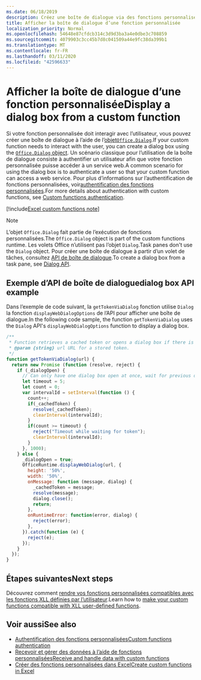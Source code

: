 ```yaml
---
ms.date: 06/18/2019
description: Créez une boîte de dialogue via des fonctions personnalisées dans Excel à l’aide de JavaScript.
title: Afficher la boîte de dialogue d’une fonction personnalisée
localization_priority: Normal
ms.openlocfilehash: 54648e87cfdcb314c3d9d3ba3a4e0dbe3c708859
ms.sourcegitcommit: 4079903c3cc45b7d8c041509a44e9fc38da399b1
ms.translationtype: MT
ms.contentlocale: fr-FR
ms.lasthandoff: 03/11/2020
ms.locfileid: "42596633"
---
```

# <a name="display-a-dialog-box-from-a-custom-function"></a><span data-ttu-id="6d0d8-103">Afficher la boîte de dialogue d’une fonction personnalisée</span><span class="sxs-lookup"><span data-stu-id="6d0d8-103">Display a dialog box from a custom function</span></span>

<span data-ttu-id="6d0d8-104">Si votre fonction personnalisée doit interagir avec l’utilisateur, vous pouvez créer une boîte de dialogue à l’aide de l’[objet`Office.Dialog`](/javascript/api/office-runtime/officeruntime.dialog).</span><span class="sxs-lookup"><span data-stu-id="6d0d8-104">If your custom function needs to interact with the user, you can create a dialog box using the [`Office.Dialog` object](/javascript/api/office-runtime/officeruntime.dialog).</span></span> <span data-ttu-id="6d0d8-105">Un scénario classique pour l’utilisation de la boîte de dialogue consiste à authentifier un utilisateur afin que votre fonction personnalisée puisse accéder à un service web.</span><span class="sxs-lookup"><span data-stu-id="6d0d8-105">A common scenario for using the dialog box is to authenticate a user so that your custom function can access a web service.</span></span> <span data-ttu-id="6d0d8-106">Pour plus d’informations sur l’authentification de fonctions personnalisées, voir[authentification des fonctions personnalisées](./custom-functions-authentication.md).</span><span class="sxs-lookup"><span data-stu-id="6d0d8-106">For more details about authentication with custom functions, see [Custom functions authentication](./custom-functions-authentication.md).</span></span>

[!include[Excel custom functions note](../includes/excel-custom-functions-note.md)]

>[!NOTE]
> <span data-ttu-id="6d0d8-107">L’objet `Office.Dialog` fait partie de l’exécution de fonctions personnalisées.</span><span class="sxs-lookup"><span data-stu-id="6d0d8-107">The `Office.Dialog` object is part of the custom functions runtime.</span></span> <span data-ttu-id="6d0d8-108">Les volets Office n’utilisent pas l’objet `Dialog`.</span><span class="sxs-lookup"><span data-stu-id="6d0d8-108">Task panes don't use the `Dialog` object.</span></span> <span data-ttu-id="6d0d8-109">Pour créer une boîte de dialogue à partir d’un volet de tâches, consultez [API de boîte de dialogue](../develop/dialog-api-in-office-add-ins.md).</span><span class="sxs-lookup"><span data-stu-id="6d0d8-109">To create a dialog box from a task pane, see [Dialog API](../develop/dialog-api-in-office-add-ins.md).</span></span>

## <a name="dialog-box-api-example"></a><span data-ttu-id="6d0d8-110">Exemple d’API de boîte de dialogue</span><span class="sxs-lookup"><span data-stu-id="6d0d8-110">dialog box API example</span></span>

<span data-ttu-id="6d0d8-111">Dans l’exemple de code suivant, la `getTokenViaDialog` fonction utilise `Dialog` la fonction `displayWebDialogOptions` de l’API pour afficher une boîte de dialogue.</span><span class="sxs-lookup"><span data-stu-id="6d0d8-111">In the following code sample, the function `getTokenViaDialog` uses the `Dialog` API's `displayWebDialogOptions` function to display a dialog box.</span></span>

```js
/**
 * Function retrieves a cached token or opens a dialog box if there is no saved token. Note that this is not a sufficient example of authentication but is intended to show the capabilities of the Dialog object.
 * @param {string} url URL for a stored token.
 */
function getTokenViaDialog(url) {
  return new Promise (function (resolve, reject) {
    if (_dialogOpen) {
      // Can only have one dialog box open at once, wait for previous dialog box's token
      let timeout = 5;
      let count = 0;
      var intervalId = setInterval(function () {
        count++;
        if(_cachedToken) {
          resolve(_cachedToken);
          clearInterval(intervalId);
        }
        if(count >= timeout) {
          reject("Timeout while waiting for token");
          clearInterval(intervalId);
        }
      }, 1000);
    } else {
      _dialogOpen = true;
      OfficeRuntime.displayWebDialog(url, {
        height: '50%',
        width: '50%',
        onMessage: function (message, dialog) {
          _cachedToken = message;
          resolve(message);
          dialog.close();
          return;
        },
        onRuntimeError: function(error, dialog) {
          reject(error);
        },
      }).catch(function (e) {
        reject(e);
      });
    }
  });
}
```

## <a name="next-steps"></a><span data-ttu-id="6d0d8-112">Étapes suivantes</span><span class="sxs-lookup"><span data-stu-id="6d0d8-112">Next steps</span></span>
<span data-ttu-id="6d0d8-113">Découvrez comment [rendre vos fonctions personnalisées compatibles avec les fonctions XLL définies par l’utilisateur](make-custom-functions-compatible-with-xll-udf.md).</span><span class="sxs-lookup"><span data-stu-id="6d0d8-113">Learn how to [make your custom functions compatible with XLL user-defined functions](make-custom-functions-compatible-with-xll-udf.md).</span></span>

## <a name="see-also"></a><span data-ttu-id="6d0d8-114">Voir aussi</span><span class="sxs-lookup"><span data-stu-id="6d0d8-114">See also</span></span>

* [<span data-ttu-id="6d0d8-115">Authentification des fonctions personnalisées</span><span class="sxs-lookup"><span data-stu-id="6d0d8-115">Custom functions authentication</span></span>](custom-functions-authentication.md)
* [<span data-ttu-id="6d0d8-116">Recevoir et gérer des données à l’aide de fonctions personnalisées</span><span class="sxs-lookup"><span data-stu-id="6d0d8-116">Receive and handle data with custom functions</span></span>](custom-functions-web-reqs.md)
* [<span data-ttu-id="6d0d8-117">Créer des fonctions personnalisées dans Excel</span><span class="sxs-lookup"><span data-stu-id="6d0d8-117">Create custom functions in Excel</span></span>](custom-functions-overview.md)
